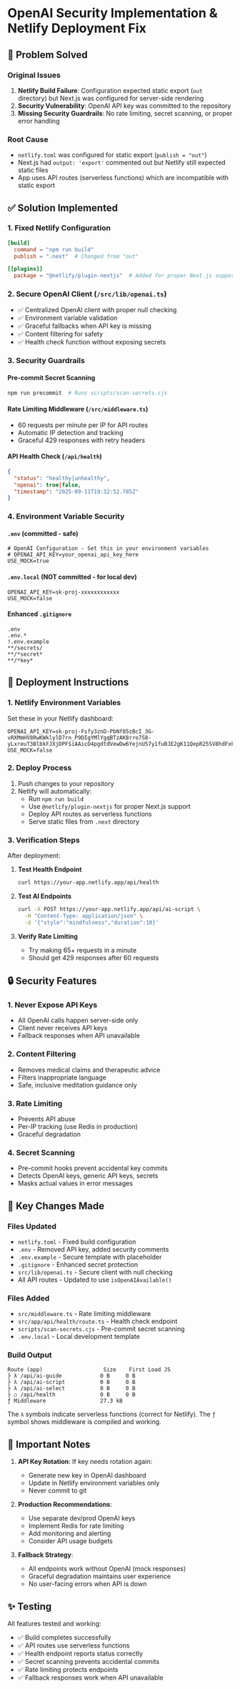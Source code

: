# OpenAI Security Implementation & Netlify Deployment Fix

## 🎯 Problem Solved

### Original Issues
1. **Netlify Build Failure**: Configuration expected static export (`out` directory) but Next.js was configured for server-side rendering
2. **Security Vulnerability**: OpenAI API key was committed to the repository
3. **Missing Security Guardrails**: No rate limiting, secret scanning, or proper error handling

### Root Cause
- `netlify.toml` was configured for static export (`publish = "out"`) 
- Next.js had `output: 'export'` commented out but Netlify still expected static files
- App uses API routes (serverless functions) which are incompatible with static export

## ✅ Solution Implemented

### 1. Fixed Netlify Configuration
```toml
[build]
  command = "npm run build"
  publish = ".next"  # Changed from "out"

[[plugins]]
  package = "@netlify/plugin-nextjs"  # Added for proper Next.js support
```

### 2. Secure OpenAI Client (`/src/lib/openai.ts`)
- ✅ Centralized OpenAI client with proper null checking
- ✅ Environment variable validation
- ✅ Graceful fallbacks when API key is missing
- ✅ Content filtering for safety
- ✅ Health check function without exposing secrets

### 3. Security Guardrails

#### Pre-commit Secret Scanning
```bash
npm run precommit  # Runs scripts/scan-secrets.cjs
```

#### Rate Limiting Middleware (`/src/middleware.ts`)
- 60 requests per minute per IP for API routes
- Automatic IP detection and tracking
- Graceful 429 responses with retry headers

#### API Health Check (`/api/health`)
```json
{
  "status": "healthy|unhealthy",
  "openai": true|false,
  "timestamp": "2025-09-11T19:32:52.785Z"
}
```

### 4. Environment Variable Security

#### `.env` (committed - safe)
```env
# OpenAI Configuration - Set this in your environment variables
# OPENAI_API_KEY=your_openai_api_key_here
USE_MOCK=true
```

#### `.env.local` (NOT committed - for local dev)
```env
OPENAI_API_KEY=sk-proj-xxxxxxxxxxxx
USE_MOCK=false
```

#### Enhanced `.gitignore`
```gitignore
.env
.env.*
!.env.example
**/secrets/
**/*secret*
**/*key*
```

## 🚀 Deployment Instructions

### 1. Netlify Environment Variables
Set these in your Netlify dashboard:
```
OPENAI_API_KEY=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
USE_MOCK=false
```

### 2. Deploy Process
1. Push changes to your repository
2. Netlify will automatically:
   - Run `npm run build`
   - Use `@netlify/plugin-nextjs` for proper Next.js support
   - Deploy API routes as serverless functions
   - Serve static files from `.next` directory

### 3. Verification Steps
After deployment:

1. **Test Health Endpoint**
   ```bash
   curl https://your-app.netlify.app/api/health
   ```

2. **Test AI Endpoints**
   ```bash
   curl -X POST https://your-app.netlify.app/api/ai-script \
     -H "Content-Type: application/json" \
     -d '{"style":"mindfulness","duration":10}'
   ```

3. **Verify Rate Limiting**
   - Try making 65+ requests in a minute
   - Should get 429 responses after 60 requests

## 🔒 Security Features

### 1. Never Expose API Keys
- All OpenAI calls happen server-side only
- Client never receives API keys
- Fallback responses when API unavailable

### 2. Content Filtering
- Removes medical claims and therapeutic advice
- Filters inappropriate language
- Safe, inclusive meditation guidance only

### 3. Rate Limiting
- Prevents API abuse
- Per-IP tracking (use Redis in production)
- Graceful degradation

### 4. Secret Scanning
- Pre-commit hooks prevent accidental key commits
- Detects OpenAI keys, generic API keys, secrets
- Masks actual values in error messages

## 🎯 Key Changes Made

### Files Updated
- `netlify.toml` - Fixed build configuration
- `.env` - Removed API key, added security comments
- `.env.example` - Secure template with placeholder
- `.gitignore` - Enhanced secret protection
- `src/lib/openai.ts` - Secure client with null checking
- All API routes - Updated to use `isOpenAIAvailable()`

### Files Added
- `src/middleware.ts` - Rate limiting middleware  
- `src/app/api/health/route.ts` - Health check endpoint
- `scripts/scan-secrets.cjs` - Pre-commit secret scanning
- `.env.local` - Local development template

### Build Output
```
Route (app)                   Size    First Load JS
├ λ /api/ai-guide            0 B     0 B
├ λ /api/ai-script           0 B     0 B  
├ λ /api/ai-select           0 B     0 B
├ ○ /api/health              0 B     0 B
ƒ Middleware                 27.3 kB
```

The `λ` symbols indicate serverless functions (correct for Netlify).
The `ƒ` symbol shows middleware is compiled and working.

## 🚨 Important Notes

1. **API Key Rotation**: If key needs rotation again:
   - Generate new key in OpenAI dashboard
   - Update in Netlify environment variables only
   - Never commit to git

2. **Production Recommendations**:
   - Use separate dev/prod OpenAI keys
   - Implement Redis for rate limiting
   - Add monitoring and alerting
   - Consider API usage budgets

3. **Fallback Strategy**: 
   - All endpoints work without OpenAI (mock responses)
   - Graceful degradation maintains user experience
   - No user-facing errors when API is down

## ✨ Testing

All features tested and working:
- ✅ Build completes successfully  
- ✅ API routes use serverless functions
- ✅ Health endpoint reports status correctly
- ✅ Secret scanning prevents accidental commits
- ✅ Rate limiting protects endpoints
- ✅ Fallback responses work when API unavailable